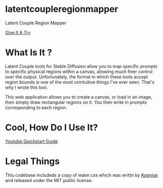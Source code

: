 # latentcoupleregionmapper
 Latent Couple Region Mapper

[Give It A Try](http://badnoise.net/latentcoupleregionmapper)

# What Is It ?
Latent Couple tools for Stable Diffusion allow you to map specific prompts to specific physical regions within a canvas, allowing much finer control over the output. Unfortunately, the format in which these tools accept region bounds is one of the most unintuitive things I've ever seen. That's why I wrote this tool.

This web application allows you to create a canvas, or load in an image, then simply draw rectangular regions on it. You then write in prompts corresponding to each region.

# Cool, How Do I Use It?

[Youtube Quickstart Guide](https://www.youtube.com/watch?v=6hIj1UYk3Ck)

# Legal Things
This codebase includeds a copy of water.css which was writtn by [Kognise](https://github.com/kognise/water.cssd) and released under the MIT public license.
